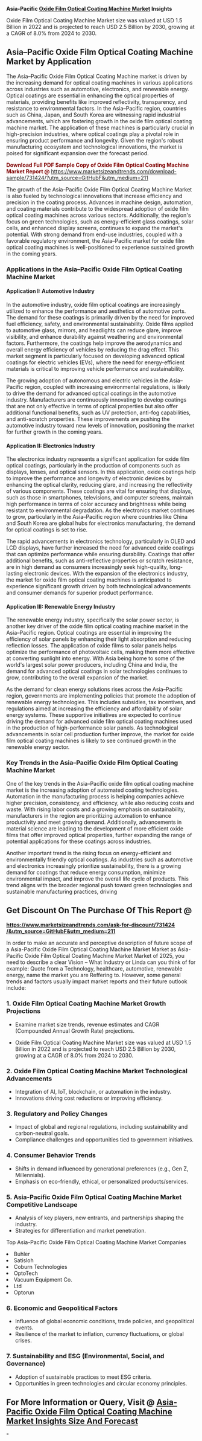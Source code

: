 <p><strong>Asia-Pacific&nbsp;<a href=""https://www.marketsizeandtrends.com/download-sample/731424/&amp;utm_source=GitHubF&amp;utm_medium=211"">Oxide Film Optical Coating Machine Market</a> Insights</strong></p><p>Oxide Film Optical Coating Machine Market size was valued at USD 1.5 Billion in 2022 and is projected to reach USD 2.5 Billion by 2030, growing at a CAGR of 8.0% from 2024 to 2030.</p><p><h2>Asia–Pacific Oxide Film Optical Coating Machine Market by Application</h2><p>The Asia–Pacific Oxide Film Optical Coating Machine market is driven by the increasing demand for optical coating machines in various applications across industries such as automotive, electronics, and renewable energy. Optical coatings are essential in enhancing the optical properties of materials, providing benefits like improved reflectivity, transparency, and resistance to environmental factors. In the Asia–Pacific region, countries such as China, Japan, and South Korea are witnessing rapid industrial advancements, which are fostering growth in the oxide film optical coating machine market. The application of these machines is particularly crucial in high-precision industries, where optical coatings play a pivotal role in ensuring product performance and longevity. Given the region's robust manufacturing ecosystem and technological innovations, the market is poised for significant expansion over the forecast period.<p><strong><span style="color: #800000;">Download Full PDF Sample Copy of Oxide Film Optical Coating Machine Market Report @</span>&nbsp;</strong><a href="https://www.marketsizeandtrends.com/download-sample/731424/?utm_source=GitHubF&amp;utm_medium=211" target="_blank">https://www.marketsizeandtrends.com/download-sample/731424/?utm_source=GitHubF&amp;utm_medium=211</a></p></p><p>The growth of the Asia–Pacific Oxide Film Optical Coating Machine Market is also fueled by technological innovations that increase efficiency and precision in the coating process. Advances in machine design, automation, and coating materials contribute to the widespread adoption of oxide film optical coating machines across various sectors. Additionally, the region's focus on green technologies, such as energy-efficient glass coatings, solar cells, and enhanced display screens, continues to expand the market's potential. With strong demand from end-use industries, coupled with a favorable regulatory environment, the Asia–Pacific market for oxide film optical coating machines is well-positioned to experience sustained growth in the coming years.</p><h3>Applications in the Asia–Pacific Oxide Film Optical Coating Machine Market</h3><h4>Application I: Automotive Industry</h4><p>In the automotive industry, oxide film optical coatings are increasingly utilized to enhance the performance and aesthetics of automotive parts. The demand for these coatings is primarily driven by the need for improved fuel efficiency, safety, and environmental sustainability. Oxide films applied to automotive glass, mirrors, and headlights can reduce glare, improve visibility, and enhance durability against weathering and environmental factors. Furthermore, the coatings help improve the aerodynamics and overall energy efficiency of vehicles by reducing the drag effect. This market segment is particularly focused on developing advanced optical coatings for electric vehicles (EVs), where the need for energy-efficient materials is critical to improving vehicle performance and sustainability.<p>The growing adoption of autonomous and electric vehicles in the Asia–Pacific region, coupled with increasing environmental regulations, is likely to drive the demand for advanced optical coatings in the automotive industry. Manufacturers are continuously innovating to develop coatings that are not only effective in terms of optical properties but also offer additional functional benefits, such as UV protection, anti-fog capabilities, and anti-scratch properties. These improvements are pushing the automotive industry toward new levels of innovation, positioning the market for further growth in the coming years.</p><h4>Application II: Electronics Industry</h4><p>The electronics industry represents a significant application for oxide film optical coatings, particularly in the production of components such as displays, lenses, and optical sensors. In this application, oxide coatings help to improve the performance and longevity of electronic devices by enhancing the optical clarity, reducing glare, and increasing the reflectivity of various components. These coatings are vital for ensuring that displays, such as those in smartphones, televisions, and computer screens, maintain high performance in terms of color accuracy and brightness while being resistant to environmental degradation. As the electronics market continues to grow, particularly in the Asia–Pacific region where countries like China and South Korea are global hubs for electronics manufacturing, the demand for optical coatings is set to rise.<p>The rapid advancements in electronics technology, particularly in OLED and LCD displays, have further increased the need for advanced oxide coatings that can optimize performance while ensuring durability. Coatings that offer additional benefits, such as anti-reflective properties or scratch resistance, are in high demand as consumers increasingly seek high-quality, long-lasting electronic devices. With the expansion of the electronics industry, the market for oxide film optical coating machines is anticipated to experience significant growth driven by both technological advancements and consumer demands for superior product performance.</p><h4>Application III: Renewable Energy Industry</h4><p>The renewable energy industry, specifically the solar power sector, is another key driver of the oxide film optical coating machine market in the Asia–Pacific region. Optical coatings are essential in improving the efficiency of solar panels by enhancing their light absorption and reducing reflection losses. The application of oxide films to solar panels helps optimize the performance of photovoltaic cells, making them more effective at converting sunlight into energy. With Asia being home to some of the world's largest solar power producers, including China and India, the demand for advanced optical coatings in solar technologies continues to grow, contributing to the overall expansion of the market.<p>As the demand for clean energy solutions rises across the Asia–Pacific region, governments are implementing policies that promote the adoption of renewable energy technologies. This includes subsidies, tax incentives, and regulations aimed at increasing the efficiency and affordability of solar energy systems. These supportive initiatives are expected to continue driving the demand for advanced oxide film optical coating machines used in the production of high-performance solar panels. As technological advancements in solar cell production further improve, the market for oxide film optical coating machines is likely to see continued growth in the renewable energy sector.</p><h3>Key Trends in the Asia–Pacific Oxide Film Optical Coating Machine Market</h3><p>One of the key trends in the Asia–Pacific oxide film optical coating machine market is the increasing adoption of automated coating technologies. Automation in the manufacturing process is helping companies achieve higher precision, consistency, and efficiency, while also reducing costs and waste. With rising labor costs and a growing emphasis on sustainability, manufacturers in the region are prioritizing automation to enhance productivity and meet growing demand. Additionally, advancements in material science are leading to the development of more efficient oxide films that offer improved optical properties, further expanding the range of potential applications for these coatings across industries.</p><p>Another important trend is the rising focus on energy-efficient and environmentally friendly optical coatings. As industries such as automotive and electronics increasingly prioritize sustainability, there is a growing demand for coatings that reduce energy consumption, minimize environmental impact, and improve the overall life cycle of products. This trend aligns with the broader regional push toward green technologies and sustainable manufacturing practices, driving</p><h2><strong>Get Discount On The Purchase Of This Report @&nbsp;</strong></h2><p><strong><a href=""https://www.marketsizeandtrends.com/ask-for-discount/731424/&amp;utm_source=GitHubF&amp;utm_medium=211"" target=""_blank"">https://www.marketsizeandtrends.com/ask-for-discount/731424<br />/&amp;utm_source=GitHubF&amp;utm_medium=211</a></strong></p><p>In order to make an accurate and perceptive description of future scope of a Asia-Pacific&nbsp;Oxide Film Optical Coating Machine Market Market as Asia-Pacific&nbsp;Oxide Film Optical Coating Machine Market Market of 2025, you need to describe a clear Vision &ndash; What Industry or Linda can you think of for example: Quote from a Technology, healthcare, automotive, renewable energy, name the market you are Reffering to. However, some general trends and factors usually impact market reports and their future outlook include:</p><h3>1.&nbsp;<strong>Oxide Film Optical Coating Machine Market Growth Projections</strong></h3><ul><li>Examine market size trends, revenue estimates and CAGR (Compounded Annual Growth Rate) projections.</li><li><p>Oxide Film Optical Coating Machine Market size was valued at USD 1.5 Billion in 2022 and is projected to reach USD 2.5 Billion by 2030, growing at a CAGR of 8.0% from 2024 to 2030.</p></li></ul><h3>2.&nbsp;<strong>Oxide Film Optical Coating Machine Market Technological Advancements</strong></h3><ul><li>Integration of AI, IoT, blockchain, or automation in the industry.</li><li>Innovations driving cost reductions or improving efficiency.</li></ul><h3>3.&nbsp;<strong>Regulatory and Policy Changes</strong></h3><ul><li>Impact of global and regional regulations, including sustainability and carbon-neutral goals.</li><li>Compliance challenges and opportunities tied to government initiatives.</li></ul><h3>4.&nbsp;<strong>Consumer Behavior Trends</strong></h3><ul><li>Shifts in demand influenced by generational preferences (e.g., Gen Z, Millennials).</li><li>Emphasis on eco-friendly, ethical, or personalized products/services.</li></ul><h3>5.&nbsp;<strong>Asia-Pacific Oxide Film Optical Coating Machine Market Competitive Landscape</strong></h3><ul><li>Analysis of key players, new entrants, and partnerships shaping the industry.</li><li>Strategies for differentiation and market penetration.</li></ul><p data-pm-slice=""1 1 []"">Top Asia-Pacific Oxide Film Optical Coating Machine Market Companies</p><div data-test-id=""""><p><li>Buhler</li><li> Satisloh</li><li> Coburn Technologies</li><li> OptoTech</li><li> Vacuum Equipment Co.</li><li> Ltd</li><li> Optorun</li></p></div><h3>6.&nbsp;<strong>Economic and Geopolitical Factors</strong></h3><ul><li>Influence of global economic conditions, trade policies, and geopolitical events.</li><li>Resilience of the market to inflation, currency fluctuations, or global crises.</li></ul><h3>7.&nbsp;<strong>Sustainability and ESG (Environmental, Social, and Governance)</strong></h3><ul><li>Adoption of sustainable practices to meet ESG criteria.</li><li>Opportunities in green technologies and circular economy principles.</li></ul><h2><strong>For More Information or Query, Visit @&nbsp;</strong><a href=""https://www.verifiedmarketreports.com/product/oxide-film-optical-coating-machine-market/"" target=""_blank"">Asia-Pacific Oxide Film Optical Coating Machine Market Insights Size And Forecast</a></h2>"
